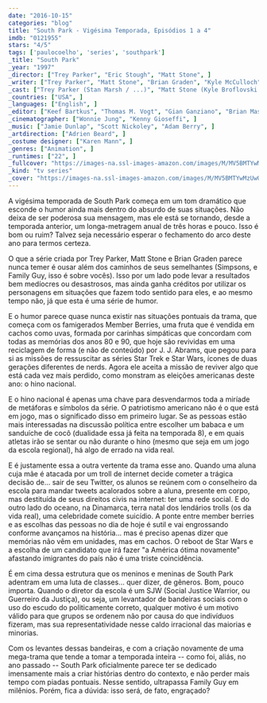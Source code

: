```yaml
---
date: "2016-10-15"
categories: "blog"
title: "South Park - Vigésima Temporada, Episódios 1 a 4"
imdb: "0121955"
stars: "4/5"
tags: ['paulocoelho', 'series', 'southpark']
_title: "South Park"
_year: "1997"
_director: ["Trey Parker", "Eric Stough", "Matt Stone", ]
_writer: ["Trey Parker", "Matt Stone", "Brian Graden", "Kyle McCulloch", "Vernon Chatman", "David R. Goodman", "Erica Rivinoja", "Pam Brady", "Nancy Pimental", ]
_cast: ["Trey Parker (Stan Marsh / ...)", "Matt Stone (Kyle Broflovski / ...)", "Mona Marshall (Sheila Broflovski / ...)", "April Stewart (Sharon Marsh / ...)", "Isaac Hayes (Chef)", ]
_countries: ["USA", ]
_languages: ["English", ]
_editor: ["Keef Bartkus", "Thomas M. Vogt", "Gian Ganziano", "Brian Master", "David List", "John M. Watson", "Todd Benson", "John Laus", ]
_cinematographer: ["Wonnie Jung", "Kenny Gioseffi", ]
_music: ["Jamie Dunlap", "Scott Nickoley", "Adam Berry", ]
_artdirection: ["Adrien Beard", ]
_costume designer: ["Karen Mann", ]
_genres: ["Animation", ]
_runtimes: ["22", ]
_fullcover: "https://images-na.ssl-images-amazon.com/images/M/MV5BMTYwMzUwOTE0NF5BMl5BanBnXkFtZTcwMDUwNTY0NA@@._V1._CR0,0,372,469._SX100_SY126_.jpg"
_kind: "tv series"
_cover: "https://images-na.ssl-images-amazon.com/images/M/MV5BMTYwMzUwOTE0NF5BMl5BanBnXkFtZTcwMDUwNTY0NA@@._V1._CR0,0,372,469._SX100_SY126_.jpg"
---
```


A vigésima temporada de South Park começa em um tom dramático que esconde o humor ainda mais dentro do absurdo de suas situações. Não deixa de ser poderosa sua mensagem, mas ele está se tornando, desde a temporada anterior, um longa-metragem anual de três horas e pouco. Isso é bom ou ruim? Talvez seja necessário esperar o fechamento do arco deste ano para termos certeza.

O que a série criada por Trey Parker, Matt Stone e Brian Graden parece nunca temer é ousar além dos caminhos de seus semelhantes (Simpsons, e Family Guy, isso é sobre vocês). Isso por um lado pode levar a resultados bem medíocres ou desastrosos, mas ainda ganha créditos por utilizar os personagens em situações que fazem todo sentido para eles, e ao mesmo tempo não, já que esta é uma série de humor.

E o humor parece quase nunca existir nas situações pontuais da trama, que começa com os famigerados Member Berries, uma fruta que é vendida em cachos como uvas, formada por carinhas simpáticas que concordam com todas as memórias dos anos 80 e 90, que hoje são revividas em uma reciclagem de forma (e não de conteúdo) por J. J. Abrams, que pegou para si as missões de ressuscitar as séries Star Trek e Star Wars, ícones de duas gerações diferentes de nerds. Agora ele aceita a missão de reviver algo que está cada vez mais perdido, como monstram as eleições americanas deste ano: o hino nacional.

E o hino nacional é apenas uma chave para desvendarmos toda a miríade de metáforas e símbolos da série. O patriotismo americano não é o que está em jogo, mas o significado disso em primeiro lugar. Se as pessoas estão mais interessadas na discussão política entre escolher um babaca e um sanduíche de cocô (dualidade essa já feita na temporada 8), e em quais atletas irão se sentar ou não durante o hino (mesmo que seja em um jogo da escola regional), há algo de errado na vida real.

E é justamente essa a outra vertente da trama esse ano. Quando uma aluna cuja mãe é atacada por um troll de internet decide cometer a trágica decisão de... sair de seu Twitter, os alunos se reúnem com o conselheiro da escola para mandar tweets acalorados sobre a aluna, presente em corpo, mas destituída de seus direitos civis na internet: ter uma rede social. E do outro lado do oceano, na Dinamarca, terra natal dos lendários trolls (os da vida real), uma celebridade comete suicídio. A ponte entre member berries e as escolhas das pessoas no dia de hoje é sutil e vai engrossando conforme avançamos na história... mas é preciso apenas dizer que memórias não vêm em unidades, mas em cachos. O reboot de Star Wars e a escolha de um candidato que irá fazer "a América ótima novamente" afastando imigrantes do país não é uma triste coincidência.

É em cima dessa estrutura que os meninos e meninas de South Park adentram em uma luta de classes... quer dizer, de gêneros. Bom, pouco importa. Quando o diretor da escola é um SJW (Social Justice Warrior, ou Guerreiro da Justiça), ou seja, um levantador de bandeiras sociais com o uso do escudo do politicamente correto, qualquer motivo é um motivo válido para que grupos se ordenem não por causa do que indivíduos fizeram, mas sua representatividade nesse caldo irracional das maiorias e minorias.

Com os levantes dessas bandeiras, e com a criação novamente de uma mega-trama que tende a tomar a temporada inteira -- como foi, aliás, no ano passado -- South Park oficialmente parece ter se dedicado imensamente mais a criar histórias dentro do contexto, e não perder mais tempo com piadas pontuais. Nesse sentido, ultrapassa Family Guy em milênios. Porém, fica a dúvida: isso será, de fato, engraçado?
